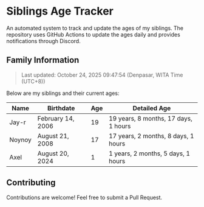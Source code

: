 # Siblings Age Tracker

An automated system to track and update the ages of my siblings. The repository uses GitHub Actions to update the ages daily and provides notifications through Discord.

## Family Information

> Last updated: October 24, 2025 09:47:54 (Denpasar, WITA Time (UTC+8))

Below are my siblings and their current ages:

| Name | Birthdate | Age | Detailed Age |
|------|-----------|-----|-------------|
| Jay-r | February 14, 2006 | 19 | 19 years, 8 months, 17 days, 1 hours |
| Noynoy | August 21, 2008 | 17 | 17 years, 2 months, 8 days, 1 hours |
| Axel | August 20, 2024 | 1 | 1 years, 2 months, 5 days, 1 hours |

## Contributing

Contributions are welcome! Feel free to submit a Pull Request.